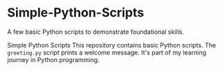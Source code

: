 # Simple-Python-Scripts
A few basic Python scripts to demonstrate foundational skills.

 Simple Python Scripts
This repository contains basic Python scripts. The `greeting.py` script prints a welcome message. It's part of my learning journey in Python programming.
